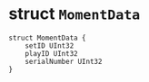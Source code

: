 # struct `MomentData`

```
struct MomentData {
    setID UInt32
    playID UInt32
    serialNumber UInt32
}
```



